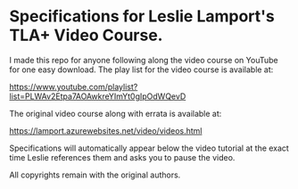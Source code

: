 # Specifications for Leslie Lamport's TLA+ Video Course.

I made this repo for anyone following along the video course on YouTube for one easy download. 
The play list for the video course is available at:

https://www.youtube.com/playlist?list=PLWAv2Etpa7AOAwkreYImYt0gIpOdWQevD


The original video course along with errata is available at: 

https://lamport.azurewebsites.net/video/videos.html

Specifications will automatically appear below the video tutorial at the exact time Leslie references them and asks you to pause the video. 


All copyrights remain with the original authors. 
